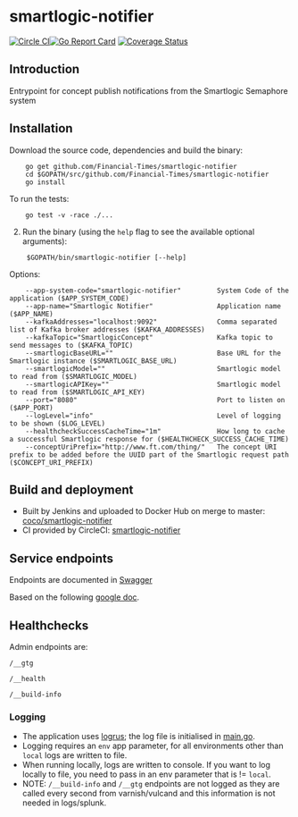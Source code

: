 # smartlogic-notifier

[![Circle CI](https://circleci.com/gh/Financial-Times/smartlogic-notifier/tree/master.png?style=shield)](https://circleci.com/gh/Financial-Times/smartlogic-notifier/tree/master)[![Go Report Card](https://goreportcard.com/badge/github.com/Financial-Times/smartlogic-notifier)](https://goreportcard.com/report/github.com/Financial-Times/smartlogic-notifier) [![Coverage Status](https://coveralls.io/repos/github/Financial-Times/smartlogic-notifier/badge.svg)](https://coveralls.io/github/Financial-Times/smartlogic-notifier)

## Introduction

Entrypoint for concept publish notifications from the Smartlogic Semaphore system

## Installation

Download the source code, dependencies and build the binary:

        go get github.com/Financial-Times/smartlogic-notifier
        cd $GOPATH/src/github.com/Financial-Times/smartlogic-notifier
        go install

To run the tests:

        go test -v -race ./...


2. Run the binary (using the `help` flag to see the available optional arguments):

        $GOPATH/bin/smartlogic-notifier [--help]

Options:

        --app-system-code="smartlogic-notifier"         System Code of the application ($APP_SYSTEM_CODE)
        --app-name="Smartlogic Notifier"                Application name ($APP_NAME)
        --kafkaAddresses="localhost:9092"               Comma separated list of Kafka broker addresses ($KAFKA_ADDRESSES)
        --kafkaTopic="SmartlogicConcept"                Kafka topic to send messages to ($KAFKA_TOPIC)
        --smartlogicBaseURL=""                          Base URL for the Smartlogic instance ($SMARTLOGIC_BASE_URL)
        --smartlogicModel=""                            Smartlogic model to read from ($SMARTLOGIC_MODEL)
        --smartlogicAPIKey=""                           Smartlogic model to read from ($SMARTLOGIC_API_KEY)
        --port="8080"                                   Port to listen on ($APP_PORT)
        --logLevel="info"                               Level of logging to be shown ($LOG_LEVEL)
        --healthcheckSuccessCacheTime="1m"              How long to cache a successful Smartlogic response for ($HEALTHCHECK_SUCCESS_CACHE_TIME)
        --conceptUriPrefix="http://www.ft.com/thing/"   The concept URI prefix to be added before the UUID part of the Smartlogic request path ($CONCEPT_URI_PREFIX)


## Build and deployment

* Built by Jenkins and uploaded to Docker Hub on merge to master: [coco/smartlogic-notifier](https://hub.docker.com/r/coco/smartlogic-notifier/)
* CI provided by CircleCI: [smartlogic-notifier](https://circleci.com/gh/Financial-Times/smartlogic-notifier)

## Service endpoints
Endpoints are documented in [Swagger](api.yml)

Based on the following [google doc](https://docs.google.com/document/d/1TeT9pM-f3Yo6oIBLyp4ZxgL8IR2y6LZU9n66yqD6DEE).


## Healthchecks
Admin endpoints are:

`/__gtg`

`/__health`

`/__build-info`

### Logging

* The application uses [logrus](https://github.com/sirupsen/logrus); the log file is initialised in [main.go](main.go).
* Logging requires an `env` app parameter, for all environments other than `local` logs are written to file.
* When running locally, logs are written to console. If you want to log locally to file, you need to pass in an env parameter that is != `local`.
* NOTE: `/__build-info` and `/__gtg` endpoints are not logged as they are called every second from varnish/vulcand and this information is not needed in logs/splunk.
